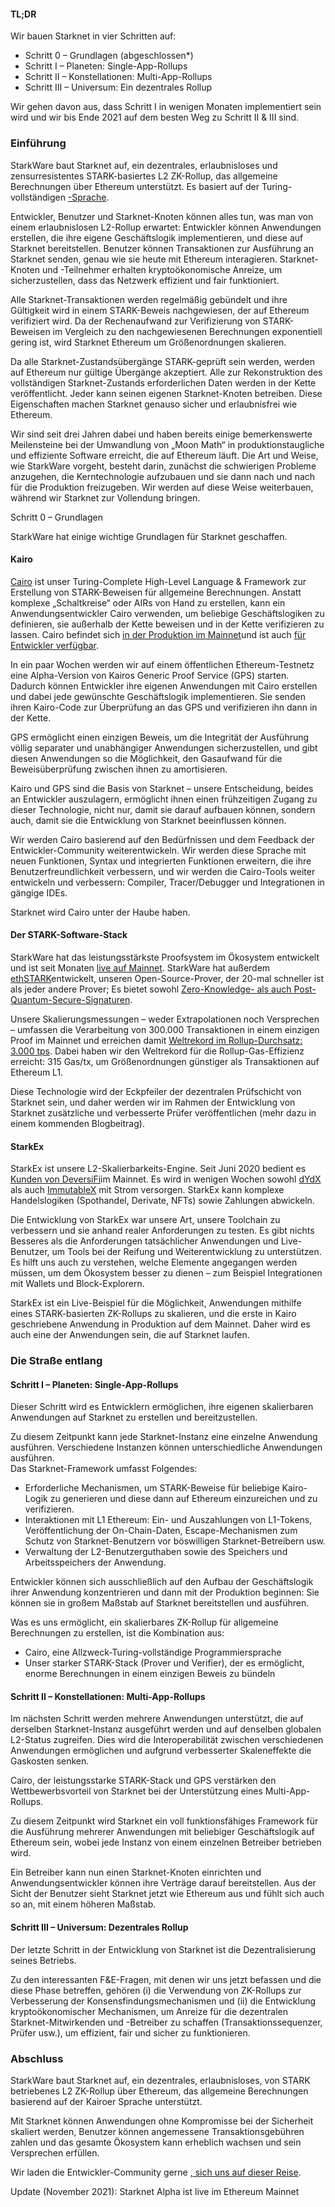 #### TL;DR

Wir bauen Starknet in vier Schritten auf:

* Schritt 0 – Grundlagen (abgeschlossen*)
* Schritt I – Planeten: Single-App-Rollups
* Schritt II – Konstellationen: Multi-App-Rollups
* Schritt III – Universum: Ein dezentrales Rollup

Wir gehen davon aus, dass Schritt I in wenigen Monaten implementiert sein wird und wir bis Ende 2021 auf dem besten Weg zu Schritt II & III sind.

### Einführung

StarkWare baut Starknet auf, ein dezentrales, erlaubnisloses und zensurresistentes STARK-basiertes L2 ZK-Rollup, das allgemeine Berechnungen über Ethereum unterstützt. Es basiert auf der Turing-vollständigen [-Sprache](https://www.cairo-lang.org/).

Entwickler, Benutzer und Starknet-Knoten können alles tun, was man von einem erlaubnislosen L2-Rollup erwartet: Entwickler können Anwendungen erstellen, die ihre eigene Geschäftslogik implementieren, und diese auf Starknet bereitstellen. Benutzer können Transaktionen zur Ausführung an Starknet senden, genau wie sie heute mit Ethereum interagieren. Starknet-Knoten und -Teilnehmer erhalten kryptoökonomische Anreize, um sicherzustellen, dass das Netzwerk effizient und fair funktioniert.

Alle Starknet-Transaktionen werden regelmäßig gebündelt und ihre Gültigkeit wird in einem STARK-Beweis nachgewiesen, der auf Ethereum verifiziert wird. Da der Rechenaufwand zur Verifizierung von STARK-Beweisen im Vergleich zu den nachgewiesenen Berechnungen exponentiell gering ist, wird Starknet Ethereum um Größenordnungen skalieren.

Da alle Starknet-Zustandsübergänge STARK-geprüft sein werden, werden auf Ethereum nur gültige Übergänge akzeptiert. Alle zur Rekonstruktion des vollständigen Starknet-Zustands erforderlichen Daten werden in der Kette veröffentlicht. Jeder kann seinen eigenen Starknet-Knoten betreiben. Diese Eigenschaften machen Starknet genauso sicher und erlaubnisfrei wie Ethereum.

Wir sind seit drei Jahren dabei und haben bereits einige bemerkenswerte Meilensteine bei der Umwandlung von „Moon Math“ in produktionstaugliche und effiziente Software erreicht, die auf Ethereum läuft. Die Art und Weise, wie StarkWare vorgeht, besteht darin, zunächst die schwierigen Probleme anzugehen, die Kerntechnologie aufzubauen und sie dann nach und nach für die Produktion freizugeben. Wir werden auf diese Weise weiterbauen, während wir Starknet zur Vollendung bringen.

Schritt 0 – Grundlagen

StarkWare hat einige wichtige Grundlagen für Starknet geschaffen.

#### Kairo

[Cairo](https://twitter.com/StarkWareLtd/status/1300353049836376066?s=20) ist unser Turing-Complete High-Level Language & Framework zur Erstellung von STARK-Beweisen für allgemeine Berechnungen. Anstatt komplexe „Schaltkreise“ oder AIRs von Hand zu erstellen, kann ein Anwendungsentwickler Cairo verwenden, um beliebige Geschäftslogiken zu definieren, sie außerhalb der Kette beweisen und in der Kette verifizieren zu lassen. Cairo befindet sich [in der Produktion im Mainnet](https://twitter.com/StarkWareLtd/status/1320695603492507648?s=20)und ist auch [für Entwickler verfügbar](http://cairo-lang.org/).

In ein paar Wochen werden wir auf einem öffentlichen Ethereum-Testnetz eine Alpha-Version von Kairos Generic Proof Service (GPS) starten. Dadurch können Entwickler ihre eigenen Anwendungen mit Cairo erstellen und dabei jede gewünschte Geschäftslogik implementieren. Sie senden ihren Kairo-Code zur Überprüfung an das GPS und verifizieren ihn dann in der Kette.

GPS ermöglicht einen einzigen Beweis, um die Integrität der Ausführung völlig separater und unabhängiger Anwendungen sicherzustellen, und gibt diesen Anwendungen so die Möglichkeit, den Gasaufwand für die Beweisüberprüfung zwischen ihnen zu amortisieren.

Kairo und GPS sind die Basis von Starknet – unsere Entscheidung, beides an Entwickler auszulagern, ermöglicht ihnen einen frühzeitigen Zugang zu dieser Technologie, nicht nur, damit sie darauf aufbauen können, sondern auch, damit sie die Entwicklung von Starknet beeinflussen können.

Wir werden Cairo basierend auf den Bedürfnissen und dem Feedback der Entwickler-Community weiterentwickeln. Wir werden diese Sprache mit neuen Funktionen, Syntax und integrierten Funktionen erweitern, die ihre Benutzerfreundlichkeit verbessern, und wir werden die Cairo-Tools weiter entwickeln und verbessern: Compiler, Tracer/Debugger und Integrationen in gängige IDEs.

Starknet wird Cairo unter der Haube haben.

#### Der STARK-Software-Stack

StarkWare hat das leistungsstärkste Proofsystem im Ökosystem entwickelt und ist seit Monaten [live auf Mainnet](https://medium.com/starkware/starks-over-mainnet-b83e63db04c0). StarkWare hat außerdem [ethSTARK](https://twitter.com/StarkWareLtd/status/1264911004099543040?s=20)entwickelt, unseren Open-Source-Prover, der 20-mal schneller ist als jeder andere Prover; Es bietet sowohl [Zero-Knowledge- als auch Post-Quantum-Secure-Signaturen](https://twitter.com/StarkWareLabs/status/1331930111227080709).

Unsere Skalierungsmessungen – weder Extrapolationen noch Versprechen – umfassen die Verarbeitung von 300.000 Transaktionen in einem einzigen Proof im Mainnet und erreichen damit [Weltrekord im Rollup-Durchsatz: 3.000 tps](https://twitter.com/StarkWareLtd/status/1287770381525422082?s=20). Dabei haben wir den Weltrekord für die Rollup-Gas-Effizienz erreicht: 315 Gas/tx, um Größenordnungen günstiger als Transaktionen auf Ethereum L1.

Diese Technologie wird der Eckpfeiler der dezentralen Prüfschicht von Starknet sein, und daher werden wir im Rahmen der Entwicklung von Starknet zusätzliche und verbesserte Prüfer veröffentlichen (mehr dazu in einem kommenden Blogbeitrag).

#### StarkEx

StarkEx ist unsere L2-Skalierbarkeits-Engine. Seit Juni 2020 bedient es [Kunden von DeversiFi](https://twitter.com/deversifi)im Mainnet. Es wird in wenigen Wochen sowohl [dYdX](https://twitter.com/dydxprotocol) als auch [ImmutableX](https://twitter.com/Immutable) mit Strom versorgen. StarkEx kann komplexe Handelslogiken (Spothandel, Derivate, NFTs) sowie Zahlungen abwickeln.

Die Entwicklung von StarkEx war unsere Art, unsere Toolchain zu verbessern und sie anhand realer Anforderungen zu testen. Es gibt nichts Besseres als die Anforderungen tatsächlicher Anwendungen und Live-Benutzer, um Tools bei der Reifung und Weiterentwicklung zu unterstützen. Es hilft uns auch zu verstehen, welche Elemente angegangen werden müssen, um dem Ökosystem besser zu dienen – zum Beispiel Integrationen mit Wallets und Block-Explorern.

StarkEx ist ein Live-Beispiel für die Möglichkeit, Anwendungen mithilfe eines STARK-basierten ZK-Rollups zu skalieren, und die erste in Kairo geschriebene Anwendung in Produktion auf dem Mainnet. Daher wird es auch eine der Anwendungen sein, die auf Starknet laufen.

### Die Straße entlang

#### Schritt I – Planeten: Single-App-Rollups

Dieser Schritt wird es Entwicklern ermöglichen, ihre eigenen skalierbaren Anwendungen auf Starknet zu erstellen und bereitzustellen.

Zu diesem Zeitpunkt kann jede Starknet-Instanz eine einzelne Anwendung ausführen. Verschiedene Instanzen können unterschiedliche Anwendungen ausführen.\
Das Starknet-Framework umfasst Folgendes:

* Erforderliche Mechanismen, um STARK-Beweise für beliebige Kairo-Logik zu generieren und diese dann auf Ethereum einzureichen und zu verifizieren.
* Interaktionen mit L1 Ethereum: Ein- und Auszahlungen von L1-Tokens, Veröffentlichung der On-Chain-Daten, Escape-Mechanismen zum Schutz von Starknet-Benutzern vor böswilligen Starknet-Betreibern usw.
* Verwaltung der L2-Benutzerguthaben sowie des Speichers und Arbeitsspeichers der Anwendung.

Entwickler können sich ausschließlich auf den Aufbau der Geschäftslogik ihrer Anwendung konzentrieren und dann mit der Produktion beginnen: Sie können sie in großem Maßstab auf Starknet bereitstellen und ausführen.

Was es uns ermöglicht, ein skalierbares ZK-Rollup für allgemeine Berechnungen zu erstellen, ist die Kombination aus:

* Cairo, eine Allzweck-Turing-vollständige Programmiersprache
* Unser starker STARK-Stack (Prover und Verifier), der es ermöglicht, enorme Berechnungen in einem einzigen Beweis zu bündeln

#### Schritt II – Konstellationen: Multi-App-Rollups

Im nächsten Schritt werden mehrere Anwendungen unterstützt, die auf derselben Starknet-Instanz ausgeführt werden und auf denselben globalen L2-Status zugreifen. Dies wird die Interoperabilität zwischen verschiedenen Anwendungen ermöglichen und aufgrund verbesserter Skaleneffekte die Gaskosten senken.

Cairo, der leistungsstarke STARK-Stack und GPS verstärken den Wettbewerbsvorteil von Starknet bei der Unterstützung eines Multi-App-Rollups.

Zu diesem Zeitpunkt wird Starknet ein voll funktionsfähiges Framework für die Ausführung mehrerer Anwendungen mit beliebiger Geschäftslogik auf Ethereum sein, wobei jede Instanz von einem einzelnen Betreiber betrieben wird.

Ein Betreiber kann nun einen Starknet-Knoten einrichten und Anwendungsentwickler können ihre Verträge darauf bereitstellen. Aus der Sicht der Benutzer sieht Starknet jetzt wie Ethereum aus und fühlt sich auch so an, mit einem höheren Maßstab.

#### Schritt III – Universum: Dezentrales Rollup

Der letzte Schritt in der Entwicklung von Starknet ist die Dezentralisierung seines Betriebs.

Zu den interessanten F&E-Fragen, mit denen wir uns jetzt befassen und die diese Phase betreffen, gehören (i) die Verwendung von ZK-Rollups zur Verbesserung der Konsensfindungsmechanismen und (ii) die Entwicklung kryptoökonomischer Mechanismen, um Anreize für die dezentralen Starknet-Mitwirkenden und -Betreiber zu schaffen (Transaktionssequenzer, Prüfer usw.), um effizient, fair und sicher zu funktionieren.

### Abschluss

StarkWare baut Starknet auf, ein dezentrales, erlaubnisloses, von STARK betriebenes L2 ZK-Rollup über Ethereum, das allgemeine Berechnungen basierend auf der Kairoer Sprache unterstützt.

Mit Starknet können Anwendungen ohne Kompromisse bei der Sicherheit skaliert werden, Benutzer können angemessene Transaktionsgebühren zahlen und das gesamte Ökosystem kann erheblich wachsen und sein Versprechen erfüllen.

Wir laden die Entwickler-Community gerne [, sich uns auf dieser Reise](https://twitter.com/StarkWareLtd).

Update (November 2021): Starknet Alpha ist live im Ethereum Mainnet